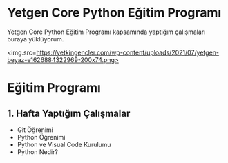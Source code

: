 # Yetgen Core Python Eğitim Programı

Yetgen Core Python Eğitim Programı kapsamında yaptığım çalışmaları buraya yüklüyorum.

<img.src=https://yetkingencler.com/wp-content/uploads/2021/07/yetgen-beyaz-e1626884322969-200x74.png>

# Eğitim Programı
## 1. Hafta Yaptığım Çalışmalar

- Git Öğrenimi
- Python Öğrenimi
- Python ve Visual Code Kurulumu
- Python Nedir?




